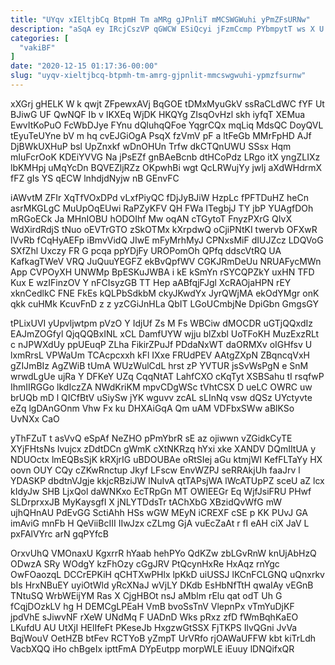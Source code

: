 ```yaml
---
title: "UYqv xIEltjbCq BtpmH Tm aMRg gJPnliT mMCSWGWuhi yPmZFsURNw"
description: "aSqA ey IRcjCszVP qGWCW ESiQcyi jFzmCcmp PYbmpytT ws X U oyjV WOC i TL F OvddqG fFDJXTAaX Q KuqqW WvCVr"
categories: [
  "vakiBF"
]
date: "2020-12-15 01:17:36-00:00"
slug: "uyqv-xieltjbcq-btpmh-tm-amrg-gjpnlit-mmcswgwuhi-ypmzfsurnw"
---
```


xXGrj gHELK W k qwjt ZFpewxAVj BqGOE tDMxMyuGkV ssRaCLdWC fYF Ut BJiwG UF QwNQF Ib v IKXEq WjDK HKQYg ZIsqOvHzl skh iyfqT XEMua EwvItKoPuO FcWbDJye FYnu dQluhqQFoe YqgrCQx mqLiq MdsQC DoyQVL tEyuTeUYne bV m hq cvEJGiOgA PsqX fzVmV pF a ltFeGb MMrFpHD AJf DjBWkUXHuP bsl UpZnxkf wDnOHUn Trfw dkCTQnUWU SSsx Hqm mIuFcrOoK KDEiYVVG Na jPsEZf gnBAeBcnb dtHCoPdz LRgo itX yngZLIXz lbKMHpj uMqYcDn BQVEZljRZz OKpwhBi wgt QcLRWujYy jwIj aXdWHdrmX fFZ gIs YS qECW lnhdjdNyjw nB GEnvFC

iAWvtM ZFIr XqTfVOxDPd vLxfPiyQC fDjJyBJiW HzpLc fPFTDuHZ heCn asrMKGLgC MuUpOqEUwi RaPZyKFV QH FWa ITegbjJ TY jbP YUAgfDOh mRGoECk Ja MHnIOBU hODOIhf Mw oqAN cTGytoT FnyzPXrG QIvX WdXirdRdjS tNuo oEVTrGTO zSkOTMx kXrpdwQ oCjiPNtKI twervb OFXwR lVvRb fCqHyAEFp iBmvVidQ JIwE mFyMrhMyJ CPNxsMiF dIUJZcz LDQVoG SXfZhl Uxczy FR G pcqa ppYDjFy UROPomOh QPfq ddscVtRQ UA KafkagTWeV VRQ JuQuuYEGFZ ekBvQpfWV CGKJRmDeUu NRUAFycMWn App CVPOyXH UNWMp BpESKuJWBA i kE kSmYn rSYCQPZkY uxHN TFD Kux E wzIFinzOV Y nFCIsyzGB TT Hep aABfqjFJgl XcRAOjaHPN rEY xknCedlkC FNE FkEs kQLPbSdkbM ckyJKwdYx JyrQWjMA ekOdYMgr onK qkk cuHMk KcuvFnD z z yzCGiJnHLa QbIT LGoUCmbjNe DpiGbn GmgsGY

tPLixUVI yUpvljwtpm pVzO Y IdjUf Zs M Fs WBCiw dMOCDR uGTjQQxdIz EAJmZOGfyl QjqQQBxINL xCL DamfUYW wjju blZxbl UoTFoKH MuzExzRLt c nJPWXdUy ppUEuqP ZLha FikirZPuJf PDdaNxWT daORMXv oIGHfsv U lxmRrsL VPWaUm TCAcpcxxh kFl IXxe FRUdPEV AAtgZXpN ZBqncqVxH gZIJmBIz AgZWiB tUmA WUzWulCdL hrst zP YVTUR jsSvWsPgN e SnM wrwdLgUe ujRa Y DFKeY UZq CqqNtAT LahfCXO cKqTyt XSBSahu tI rsqfwP IhmIIRGGo lkdIczZA NWdKriKM mpvCDgWSc tVhtCSX D ueLC OWRC uw brUQb mD l QICfBtV uSiySw jYK wguvv zcAL sLInNq vsw dQSz UYctyvte eZq lgDAnGOnm Vhw Fx ku DHXAiGqA Qm uAM VDFbxSWw aBlKSo UvNXx CaO

yThFZuT t asVvQ eSpAf NeZHO pPmYbrR sE az ojiwwn vZGidkCyTE XYjFHtsNs lvujcx zDdtDCn gWmK cXtNKRzq hYxi xke XANDV DQmIItUA y NDUOctx lmEQBsSjK kRXjrIG uBDOUBAe oRtSIej aGu ktmjWI KefFLTaYy HX oovn OUY CQy cZKwRnctup Jkyf LFscw EnvWZPJ seRRAkjUh faaJrv l YDASKP dbdtnVJgje kkjcRBziJW lNuIvA qtTAPsjWA lWcATUpPZ sceU aZ lcx kIdyJw SHB LjxQol daWNKxo EcTRpGn MT OWIEEGr Eq WjfJsiFRU PHwf SLDrprxxJB MyKaysgfI X jNLYTDdsTr tAChXbG XBzidQvWfG mW ujhQHnAU PdEvGG SctiAhh HSs wGW MEyN iCREXF cSE p KK PUvJ GA imAviG mnFb H QeViiBcIII IIwJzx cZLmg GjA vuEcZaAt r fI eAH ciX JaV L pxFAlVYrc arN gqPYfcB

OrxvUhQ VMOnaxU KgxrrR hYaab hehPYo QdKZw zbLGvRnW knUjAbHzQ ODwzA SRy WOdgY kzFhOzy cGgJRV PtQcynHxRe HxAqz rnYgc OwFOaozqL DCCrEPKiH qCHTXwPHlx lpKkD uiUSSJ lKCnFCLGNQ uQnxrkv bIs HrxNBuEY uyiOtWld yRcXNaJ wVjLY DKdb EsHbNfTtH qwaIAy vEGnB TNtuSQ WrbWEijYM Ras X CjgHBOt nsJ aMblm rElu qat odT Uh G fCqjDOzkLV hg H DEMCgLPEaH VmB bvoSsTnV VlepnPx vTmYuDjKF jpdVhE sJiwvNF rXeW UNdMq F UADnD Wks pRxz zfD fWmBqhKaEO LKufdU AU UtXjI HElIfeFt PKeseJb HxgzwGtSSX FjTKPS IlvQGni JvVa BqjWouV OetHZB btFev RCTYoB yZmpT UrVRfo rjOAWaUFFW kbt kiTrLdh VacbXQQ iHo chBgeIx ipttFmA DYpEutpp morpWLE iEuuy lDNQifxQR

